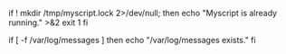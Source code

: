 if ! mkdir /tmp/myscript.lock 2>/dev/null; then
    echo "Myscript is already running." >&2
    exit 1
fi











if [ -f /var/log/messages ]
  then
    echo "/var/log/messages exists."
fi
